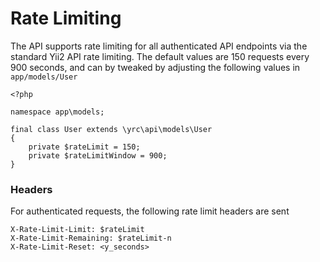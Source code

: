 # Rate Limiting

The API supports rate limiting for all authenticated API endpoints via the standard Yii2 API rate limiting. The default values are 150 requests every 900 seconds, and can by tweaked by adjusting the following values in `app/models/User`

```
<?php

namespace app\models;

final class User extends \yrc\api\models\User
{
    private $rateLimit = 150;
    private $rateLimitWindow = 900;
}
```

### Headers

For authenticated requests, the following rate limit headers are sent

```
X-Rate-Limit-Limit: $rateLimit
X-Rate-Limit-Remaining: $rateLimit-n
X-Rate-Limit-Reset: <y_seconds>
```